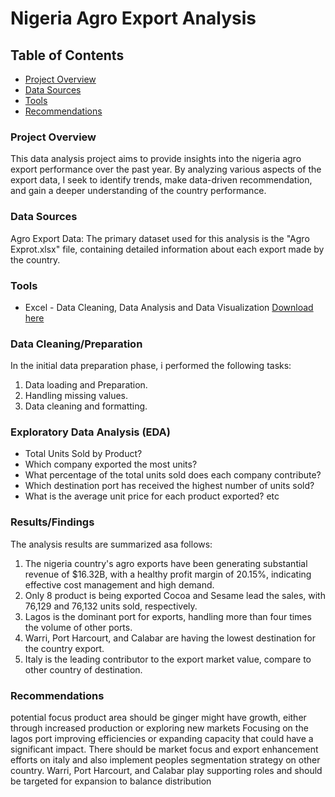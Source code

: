 # Nigeria Agro Export Analysis

## Table of Contents

- [Project Overview](#project-overview)
- [Data Sources](#data-sources)
- [Tools](#tools)
- [Recommendations](#recommendations)

### Project Overview

This data analysis project aims to provide insights into the nigeria agro export performance over the past year. By analyzing various aspects of the export data, I seek to identify trends, make data-driven recommendation, and gain a deeper understanding of the country performance.

### Data Sources

Agro Export Data: The primary dataset used for this analysis is the "Agro Exprot.xlsx" file, containing detailed information about each export made by the country.

### Tools

- Excel - Data Cleaning, Data Analysis and Data Visualization [Download here](https://microsoft.com)

### Data Cleaning/Preparation

In the initial data preparation phase, i performed the following tasks:
1. Data loading and Preparation.
2. Handling missing values.
3. Data cleaning and formatting.

### Exploratory Data Analysis (EDA)

- Total Units Sold by Product?
- Which company exported the most units?
- What percentage of the total units sold does each company contribute?
- Which destination port has received the highest number of units sold?
- What is the average unit price for each product exported? etc

### Results/Findings

The analysis results are summarized asa follows:
1. The nigeria country's agro exports have been generating substantial revenue of $16.32B, with a healthy profit margin of 20.15%, indicating effective cost management and high demand. 
2. Only 8 product is being exported Cocoa and Sesame lead the sales, with 76,129 and 76,132 units sold, respectively.
3. Lagos is the dominant port for exports, handling more than four times the volume of other ports.
4. Warri, Port Harcourt, and Calabar are having the lowest destination for the country export.
5. Italy is the leading contributor to the export market value, compare to other country of destination.

### Recommendations

potential focus product area should be ginger might have growth, either through increased production or exploring new markets
Focusing on the lagos port improving efficiencies or expanding capacity that could have a significant impact.
There should be market focus and export enhancement efforts on italy and also implement peoples segmentation strategy on other country.
Warri, Port Harcourt, and Calabar play supporting roles and should be targeted for expansion to balance distribution
